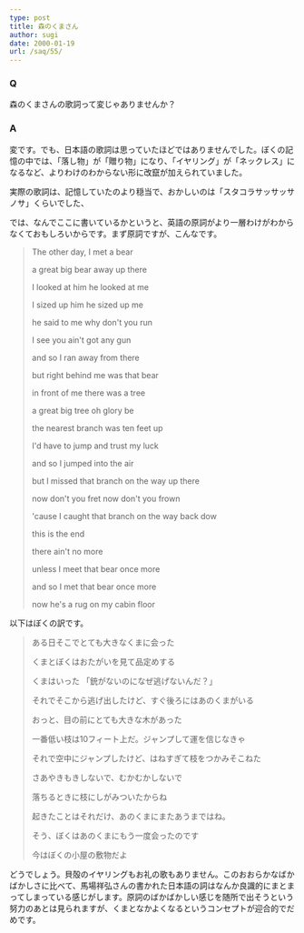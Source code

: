 ```yaml
---
type: post
title: 森のくまさん
author: sugi
date: 2000-01-19
url: /saq/55/
---
```

### Q

森のくまさんの歌詞って変じゃありませんか？

### A

変です。でも、日本語の歌詞は思っていたほどではありませんでした。ぼくの記憶の中では、「落し物」が「贈り物」になり、「イヤリング」が「ネックレス」になるなど、よりわけのわからない形に改竄が加えられていました。

実際の歌詞は、記憶していたのより穏当で、おかしいのは「スタコラサッサッサノサ」くらいでした、

では、なんでここに書いているかというと、英語の原詞がより一層わけがわからなくておもしろいからです。まず原詞ですが、こんなです。

> The other day, I met a bear
> 
> a great big bear away up there
> 
> I looked at him he looked at me
> 
> I sized up him he sized up me
> 
> he said to me why don't you run
> 
> I see you ain't got any gun
> 
> and so I ran away from there
> 
> but right behind me was that bear
> 
> in front of me there was a tree
> 
> a great big tree oh glory be
> 
> the nearest branch was ten feet up
> 
> I'd have to jump and trust my luck
> 
> and so I jumped into the air
> 
> but I missed that branch on the way up there
> 
> now don't you fret now don't you frown
> 
> 'cause I caught that branch on the way back dow
> 
> this is the end
> 
> there ain't no more
> 
> unless I meet that bear once more
> 
> and so I met that bear once more
> 
> now he's a rug on my cabin floor

以下はぼくの訳です。

> ある日そこでとても大きなくまに会った
> 
> くまとぼくはおたがいを見て品定めする
> 
> くまはいった 「銃がないのになぜ逃げないんだ？」
> 
> それでそこから逃げ出したけど、すぐ後ろにはあのくまがいる
> 
> おっと、目の前にとても大きな木があった
> 
> 一番低い枝は10フィート上だ。ジャンプして運を信じなきゃ
> 
> それで空中にジャンプしたけど、はねすぎて枝をつかみそこねた
> 
> さあやきもきしないで、むかむかしないで
> 
> 落ちるときに枝にしがみついたからね
> 
> 起きたことはそれだけ、あのくまにまたあうまではね。
> 
> そう、ぼくはあのくまにもう一度会ったのです
> 
> 今はぼくの小屋の敷物だよ

どうでしょう。貝殻のイヤリングもお礼の歌もありません。このおおらかなばかばかしさに比べて、馬場祥弘さんの書かれた日本語の詞はなんか良識的にまとまってしまっている感じがします。原詞のばかばかしい感じを随所で出そうという努力のあとは見られますが、くまとなかよくなるというコンセプトが迎合的でだめです。

